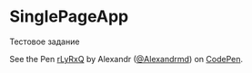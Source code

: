 # SinglePageApp
Тестовое задание
<p data-height="265" data-theme-id="dark" data-slug-hash="rLyRxQ" data-default-tab="html,result" data-user="Alexandrmd" data-embed-version="2" class="codepen">See the Pen <a href="http://codepen.io/Alexandrmd/pen/rLyRxQ/">rLyRxQ</a> by Alexandr (<a href="http://codepen.io/Alexandrmd">@Alexandrmd</a>) on <a href="http://codepen.io">CodePen</a>.</p>
<script async src="//assets.codepen.io/assets/embed/ei.js"></script>
